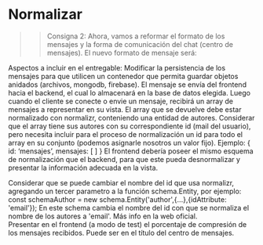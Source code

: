 # Normalizar

>> Consigna 2: 
Ahora, vamos a reformar el formato de los mensajes y la forma de comunicación del chat (centro de mensajes).
El nuevo formato de mensaje será:

Aspectos a incluir en el entregable: 
Modificar la persistencia de los mensajes para que utilicen un contenedor que permita guardar objetos anidados (archivos, mongodb, firebase).
El mensaje se envía del frontend hacia el backend, el cual lo almacenará en la base de datos elegida. Luego cuando el cliente se conecte o envie un mensaje, recibirá un array de mensajes a representar en su vista. 
El array que se devuelve debe estar normalizado con normalizr, conteniendo una entidad de autores. Considerar que el array tiene sus autores con su correspondiente id (mail del usuario), pero necesita incluir para el proceso de normalización un id para todo el array en su conjunto (podemos asignarle nosotros un valor fijo).
Ejemplo: { id: ‘mensajes’, mensajes: [ ] }
El frontend debería poseer el mismo esquema de normalización que el backend, para que este pueda desnormalizar y presentar la información adecuada en la vista.

Considerar que se puede cambiar el nombre del id que usa normalizr, agregando un tercer parametro a la función schema.Entity, por ejemplo:
const schemaAuthor = new schema.Entity('author',{...},{idAttribute: 'email'});
En este schema cambia el nombre del id con que se normaliza el nombre de los autores a 'email'. Más info en la web oficial.  
Presentar en el frontend (a modo de test) el porcentaje de compresión de los mensajes recibidos. Puede ser en el título del centro de mensajes.


